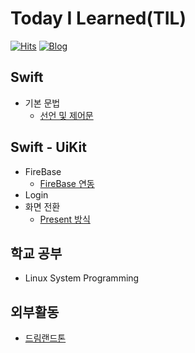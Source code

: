 # Today I Learned(TIL)
[![Hits](https://hits.seeyoufarm.com/api/count/incr/badge.svg?url=https%3A%2F%2Fgithub.com%2Falstjr7437%2FTIL&count_bg=%23499CF3&title_bg=%23000000&icon=adguard.svg&icon_color=%23FFFFFF&title=See&edge_flat=false)](https://hits.seeyoufarm.com)
[![Blog](https://img.shields.io/badge/Velog-velog.io/@alstjr7437-blue.svg)](https://velog.io/@alstjr7437)

## Swift
* 기본 문법
  * [선언 및 제어문](https://github.com/alstjr7437/TIL/blob/main/Swift/syntax/basic.md)


## Swift - UiKit
* FireBase
  * [FireBase 연동](https://github.com/alstjr7437/TIL/blob/main/Swift/Uikit/FireBase.md)
* Login
* 화면 전환
  * [Present 방식](https://github.com/alstjr7437/TIL/blob/main/Swift/Uikit/ScreenTransPresent.md)

## 학교 공부
* Linux System Programming



## 외부활동
* [드림랜드톤](https://velog.io/@alstjr7437/DreamLandThon1)
